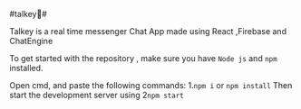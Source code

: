 #talkey📲#

Talkey is a real time messenger Chat App made using React ,Firebase and ChatEngine

To get started with the repository , make sure you have 
``Node js`` and ``npm`` installed.

Open cmd, and paste the following commands:
1.``npm i`` or ``npm install``
Then start the development server using 
2``npm start``



